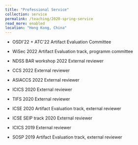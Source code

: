 ```yaml
---
title: "Professional Service"
collection: service
permalink: /teaching/2020-spring-service
read_more: enabled
location: "Hong Kong, China"
---
```


 * OSDI'22 + ATC'22 Artifact Evaluation Committee

 * WiSec 2022 Artifact Evaluation track, programm committee

 * NDSS BAR workshop 2022 External reviewer

 * CCS 2022 External reviewer

 * ASIACCS 2022 External reviewer

 * ICICS 2020 External reviewer

 * TIFS 2020 External reviewer

 * ICSE 2020 Artifact Evaluation track, external reviewer

 * ICSE SEIP track 2020 External reviewer

 * ICICS 2019 External reviewer

 * SOSP 2019 Artifact Evaluation track, external reviewer
